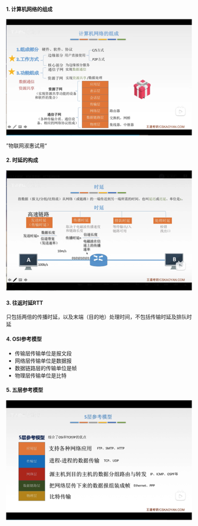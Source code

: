 #### 1. 计算机网络的组成

![1652497743879](1652497743879-16565617129801-16565618530603.png)

”物联网淑惠试用“

#### 2. 时延的构成

![1652516065327](1652516065327-16565618672534.png)

#### 3. 往返时延RTT

只包括两倍的传播时延，以及末端（目的地）处理时间，不包括传输时延及排队时延

#### 4. OSI参考模型

- 传输层传输单位是报文段
- 网络层传输单位是数据报
- 数据链路层的传输单位是帧
- 物理层传输单位是比特

#### 5. 五层参考模型

![1652577475807](1652577475807-16565618871885.png)



